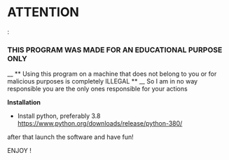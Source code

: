 <h1> ATTENTION </h1>:

<h3> THIS PROGRAM WAS MADE FOR AN EDUCATIONAL PURPOSE ONLY </h3>

__ ** Using this program on a machine that does not belong to you or for malicious purposes is completely ILLEGAL ** __
So I am in no way responsible you are the only ones responsible for your actions

<b> Installation </b>

* Install python, preferably 3.8
https://www.python.org/downloads/release/python-380/

after that launch the software and have fun!


ENJOY !